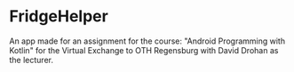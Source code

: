 # FridgeHelper
An app made for an assignment for the course: "Android Programming with Kotlin" for the Virtual Exchange to OTH Regensburg with David Drohan as the lecturer.